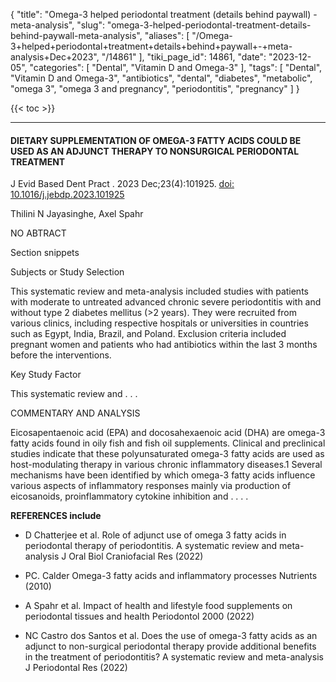 {
    "title": "Omega-3 helped periodontal treatment (details behind paywall) - meta-analysis",
    "slug": "omega-3-helped-periodontal-treatment-details-behind-paywall-meta-analysis",
    "aliases": [
        "/Omega-3+helped+periodontal+treatment+details+behind+paywall+-+meta-analysis+Dec+2023",
        "/14861"
    ],
    "tiki_page_id": 14861,
    "date": "2023-12-05",
    "categories": [
        "Dental",
        "Vitamin D and Omega-3"
    ],
    "tags": [
        "Dental",
        "Vitamin D and Omega-3",
        "antibiotics",
        "dental",
        "diabetes",
        "metabolic",
        "omega 3",
        "omega 3 and pregnancy",
        "periodontitis",
        "pregnancy"
    ]
}


{{< toc >}}

---

#### DIETARY SUPPLEMENTATION OF OMEGA-3 FATTY ACIDS COULD BE USED AS AN ADJUNCT THERAPY TO NONSURGICAL PERIODONTAL TREATMENT

J Evid Based Dent Pract . 2023 Dec;23(4):101925. [doi: 10.1016/j.jebdp.2023.101925](https://doi.org/10.1016/j.jebdp.2023.101925)

Thilini N Jayasinghe, Axel Spahr

NO ABTRACT

Section snippets

Subjects or Study Selection

This systematic review and meta-analysis included studies with patients with moderate to untreated advanced chronic severe periodontitis with and without type 2 diabetes mellitus (>2 years). They were recruited from various clinics, including respective hospitals or universities in countries such as Egypt, India, Brazil, and Poland. Exclusion criteria included pregnant women and patients who had antibiotics within the last 3 months before the interventions.

Key Study Factor

This systematic review and . . . 

COMMENTARY AND ANALYSIS

Eicosapentaenoic acid (EPA) and docosahexaenoic acid (DHA) are omega-3 fatty acids found in oily fish and fish oil supplements. Clinical and preclinical studies indicate that these polyunsaturated omega-3 fatty acids are used as host-modulating therapy in various chronic inflammatory diseases.1 Several mechanisms have been identified by which omega-3 fatty acids influence various aspects of inflammatory responses mainly via production of eicosanoids, proinflammatory cytokine inhibition and . . . . 

 **REFERENCES include** 

* D Chatterjee et al. Role of adjunct use of omega 3 fatty acids in periodontal therapy of periodontitis. A systematic review and meta-analysis J Oral Biol Craniofacial Res (2022)

* PC. Calder Omega-3 fatty acids and inflammatory processes Nutrients (2010) 

* A Spahr et al. Impact of health and lifestyle food supplements on periodontal tissues and health Periodontol 2000 (2022)

* NC Castro dos Santos et al. Does the use of omega-3 fatty acids as an adjunct to non-surgical periodontal therapy provide additional benefits in the treatment of periodontitis? A systematic review and meta-analysis J Periodontal Res (2022)